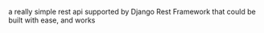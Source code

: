 a really simple rest api supported by Django Rest Framework that could be built with ease, and works    
